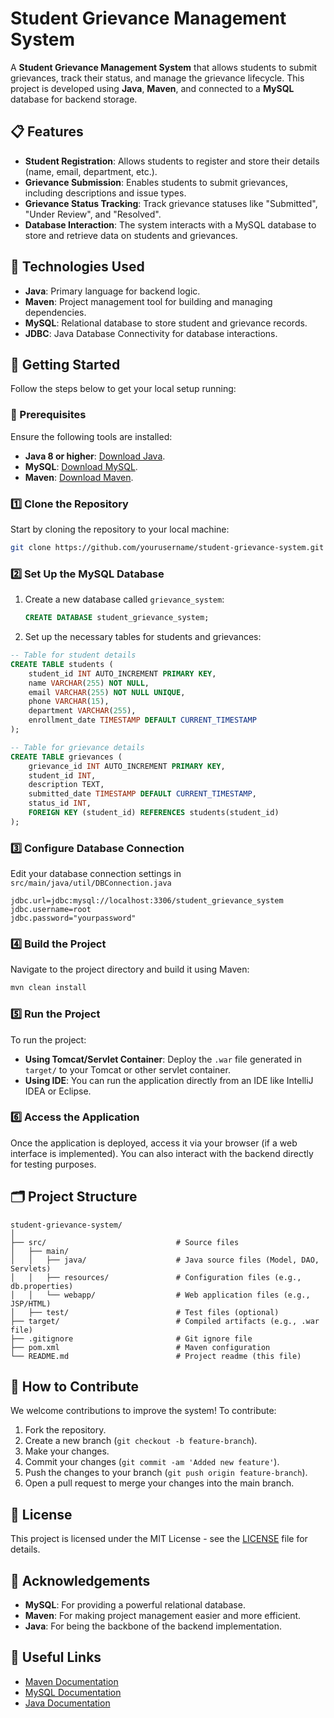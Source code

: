 
# Student Grievance Management System

A **Student Grievance Management System** that allows students to submit grievances, track their status, and manage the grievance lifecycle. This project is developed using **Java**, **Maven**, and connected to a **MySQL** database for backend storage.

## 📋 Features

- **Student Registration**: Allows students to register and store their details (name, email, department, etc.).
- **Grievance Submission**: Enables students to submit grievances, including descriptions and issue types.
- **Grievance Status Tracking**: Track grievance statuses like "Submitted", "Under Review", and "Resolved".
- **Database Interaction**: The system interacts with a MySQL database to store and retrieve data on students and grievances.

## 🔧 Technologies Used

- **Java**: Primary language for backend logic.
- **Maven**: Project management tool for building and managing dependencies.
- **MySQL**: Relational database to store student and grievance records.
- **JDBC**: Java Database Connectivity for database interactions.

## 🚀 Getting Started

Follow the steps below to get your local setup running:

### 📝 Prerequisites

Ensure the following tools are installed:

- **Java 8 or higher**: [Download Java](https://www.oracle.com/java/technologies/javase-jdk11-downloads.html).
- **MySQL**: [Download MySQL](https://dev.mysql.com/downloads/).
- **Maven**: [Download Maven](https://maven.apache.org/download.cgi).

### 1️⃣ Clone the Repository

Start by cloning the repository to your local machine:

```bash
git clone https://github.com/yourusername/student-grievance-system.git
```

### 2️⃣ Set Up the MySQL Database

1. Create a new database called `grievance_system`:

   ```sql
   CREATE DATABASE student_grievance_system;
   ```

2. Set up the necessary tables for students and grievances:

```sql
-- Table for student details
CREATE TABLE students (
    student_id INT AUTO_INCREMENT PRIMARY KEY,
    name VARCHAR(255) NOT NULL,
    email VARCHAR(255) NOT NULL UNIQUE,
    phone VARCHAR(15),
    department VARCHAR(255),
    enrollment_date TIMESTAMP DEFAULT CURRENT_TIMESTAMP
);

-- Table for grievance details
CREATE TABLE grievances (
    grievance_id INT AUTO_INCREMENT PRIMARY KEY,
    student_id INT,
    description TEXT,
    submitted_date TIMESTAMP DEFAULT CURRENT_TIMESTAMP,
    status_id INT,
    FOREIGN KEY (student_id) REFERENCES students(student_id)
);
```

### 3️⃣ Configure Database Connection

Edit your database connection settings in `src/main/java/util/DBConnection.java`

```properties
jdbc.url=jdbc:mysql://localhost:3306/student_grievance_system
jdbc.username=root
jdbc.password="yourpassword"
```

### 4️⃣ Build the Project

Navigate to the project directory and build it using Maven:

```bash
mvn clean install
```

### 5️⃣ Run the Project

To run the project:

- **Using Tomcat/Servlet Container**: Deploy the `.war` file generated in `target/` to your Tomcat or other servlet container.
- **Using IDE**: You can run the application directly from an IDE like IntelliJ IDEA or Eclipse.

### 6️⃣ Access the Application

Once the application is deployed, access it via your browser (if a web interface is implemented). You can also interact with the backend directly for testing purposes.

## 🗂 Project Structure

```plaintext
student-grievance-system/
│
├── src/                             # Source files
│   ├── main/
│   │   ├── java/                    # Java source files (Model, DAO, Servlets)
│   │   ├── resources/               # Configuration files (e.g., db.properties)
│   │   └── webapp/                  # Web application files (e.g., JSP/HTML)
│   ├── test/                        # Test files (optional)
├── target/                          # Compiled artifacts (e.g., .war file)
├── .gitignore                       # Git ignore file
├── pom.xml                          # Maven configuration
└── README.md                        # Project readme (this file)
```

## 🤝 How to Contribute

We welcome contributions to improve the system! To contribute:

1. Fork the repository.
2. Create a new branch (`git checkout -b feature-branch`).
3. Make your changes.
4. Commit your changes (`git commit -am 'Added new feature'`).
5. Push the changes to your branch (`git push origin feature-branch`).
6. Open a pull request to merge your changes into the main branch.

## 📄 License

This project is licensed under the MIT License - see the [LICENSE](LICENSE) file for details.

## 🌟 Acknowledgements

- **MySQL**: For providing a powerful relational database.
- **Maven**: For making project management easier and more efficient.
- **Java**: For being the backbone of the backend implementation.

## 🔗 Useful Links

- [Maven Documentation](https://maven.apache.org/guides/index.html)
- [MySQL Documentation](https://dev.mysql.com/doc/)
- [Java Documentation](https://docs.oracle.com/en/java/)
```
